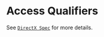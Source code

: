 # Access Qualifiers

See [`DirectX Spec`](https://microsoft.github.io/DirectX-Specs/) for more details.